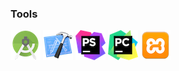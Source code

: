 ### Tools
![Android Studio](icons/android_studio.png)
![Xcode](icons/xcode.png)
![PhpStorm](icons/phpstorm.png)
![Pycharm](icons/pycharm.png)
![XAMPP](icons/xampp.png)

<!--
**ariefpurnamamuharram/ariefpurnamamuharram** is a ✨ _special_ ✨ repository because its `README.md` (this file) appears on your GitHub profile.

Here are some ideas to get you started:

- 🔭 I’m currently working on ...
- 🌱 I’m currently learning ...
- 👯 I’m looking to collaborate on ...
- 🤔 I’m looking for help with ...
- 💬 Ask me about ...
- 📫 How to reach me: ...
- 😄 Pronouns: ...
- ⚡ Fun fact: ...
-->
